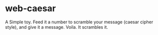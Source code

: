 # web-caesar

A Simple toy. 
Feed it a number to scramble your message (caesar cipher style), and give it
a message. Voila. It scrambles it.